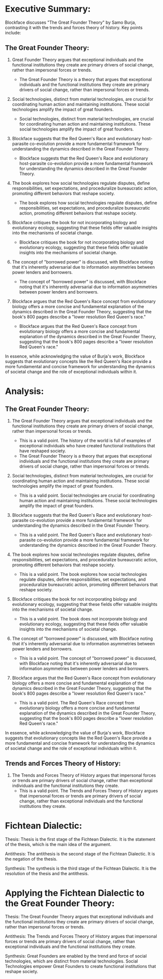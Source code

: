 # Executive Summary:

Blockface discusses "The Great Founder Theory" by Samo Burja, contrasting it with the trends and forces theory of history. Key points include:

## The Great Founder Theory:

1. Great Founder Theory argues that exceptional individuals and the functional institutions they create are primary drivers of social change, rather than impersonal forces or trends.
    - The Great Founder Theory is a theory that argues that exceptional individuals and the functional institutions they create are primary drivers of social change, rather than impersonal forces or trends.

2. Social technologies, distinct from material technologies, are crucial for coordinating human action and maintaining institutions. These social technologies amplify the impact of great founders.
    - Social technologies, distinct from material technologies, are crucial for coordinating human action and maintaining institutions. These social technologies amplify the impact of great founders.

3. Blockface suggests that the Red Queen's Race and evolutionary host-parasite co-evolution provide a more fundamental framework for understanding the dynamics described in the Great Founder Theory.
    - Blockface suggests that the Red Queen's Race and evolutionary host-parasite co-evolution provide a more fundamental framework for understanding the dynamics described in the Great Founder Theory.

4. The book explores how social technologies regulate disputes, define responsibilities, set expectations, and proceduralize bureaucratic action, promoting different behaviors that reshape society.
    - The book explores how social technologies regulate disputes, define responsibilities, set expectations, and proceduralize bureaucratic action, promoting different behaviors that reshape society.

5. Blockface critiques the book for not incorporating biology and evolutionary ecology, suggesting that these fields offer valuable insights into the mechanisms of societal change.
    - Blockface critiques the book for not incorporating biology and evolutionary ecology, suggesting that these fields offer valuable insights into the mechanisms of societal change.

6. The concept of "borrowed power" is discussed, with Blockface noting that it's inherently adversarial due to information asymmetries between power lenders and borrowers.
    - The concept of "borrowed power" is discussed, with Blockface noting that it's inherently adversarial due to information asymmetries between power lenders and borrowers.

7. Blockface argues that the Red Queen's Race concept from evolutionary biology offers a more concise and fundamental explanation of the dynamics described in the Great Founder Theory, suggesting that the book's 800 pages describe a "lower resolution Red Queen's race."
    - Blockface argues that the Red Queen's Race concept from evolutionary biology offers a more concise and fundamental explanation of the dynamics described in the Great Founder Theory, suggesting that the book's 800 pages describe a "lower resolution Red Queen's race."

In essence, while acknowledging the value of Burja's work, Blockface suggests that evolutionary concepts like the Red Queen's Race provide a more fundamental and concise framework for understanding the dynamics of societal change and the role of exceptional individuals within it.

# Analysis:

## The Great Founder Theory:    

1. The Great Founder Theory argues that exceptional individuals and the functional institutions they create are primary drivers of social change, rather than impersonal forces or trends.
    - This is a valid point. The history of the world is full of examples of exceptional individuals who have created functional institutions that have reshaped society.
    - The Great Founder Theory is a theory that argues that exceptional individuals and the functional institutions they create are primary drivers of social change, rather than impersonal forces or trends.

2. Social technologies, distinct from material technologies, are crucial for coordinating human action and maintaining institutions. These social technologies amplify the impact of great founders.
    - This is a valid point. Social technologies are crucial for coordinating human action and maintaining institutions. These social technologies amplify the impact of great founders.

3. Blockface suggests that the Red Queen's Race and evolutionary host-parasite co-evolution provide a more fundamental framework for understanding the dynamics described in the Great Founder Theory.
    - This is a valid point. The Red Queen's Race and evolutionary host-parasite co-evolution provide a more fundamental framework for understanding the dynamics described in the Great Founder Theory.

4. The book explores how social technologies regulate disputes, define responsibilities, set expectations, and proceduralize bureaucratic action, promoting different behaviors that reshape society.
    - This is a valid point. The book explores how social technologies regulate disputes, define responsibilities, set expectations, and proceduralize bureaucratic action, promoting different behaviors that reshape society.

5. Blockface critiques the book for not incorporating biology and evolutionary ecology, suggesting that these fields offer valuable insights into the mechanisms of societal change.
    - This is a valid point. The book does not incorporate biology and evolutionary ecology, suggesting that these fields offer valuable insights into the mechanisms of societal change.

6. The concept of "borrowed power" is discussed, with Blockface noting that it's inherently adversarial due to information asymmetries between power lenders and borrowers.
    - This is a valid point. The concept of "borrowed power" is discussed, with Blockface noting that it's inherently adversarial due to information asymmetries between power lenders and borrowers.

7. Blockface argues that the Red Queen's Race concept from evolutionary biology offers a more concise and fundamental explanation of the dynamics described in the Great Founder Theory, suggesting that the book's 800 pages describe a "lower resolution Red Queen's race."
    - This is a valid point. The Red Queen's Race concept from evolutionary biology offers a more concise and fundamental explanation of the dynamics described in the Great Founder Theory, suggesting that the book's 800 pages describe a "lower resolution Red Queen's race."

In essence, while acknowledging the value of Burja's work, Blockface suggests that evolutionary concepts like the Red Queen's Race provide a more fundamental and concise framework for understanding the dynamics of societal change and the role of exceptional individuals within it.

## Trends and Forces Theory of History:

1. The Trends and Forces Theory of History argues that impersonal forces or trends are primary drivers of social change, rather than exceptional individuals and the functional institutions they create.
    - This is a valid point. The Trends and Forces Theory of History argues that impersonal forces or trends are primary drivers of social change, rather than exceptional individuals and the functional institutions they create.

# Fichtean Dialectic:

Thesis: Thesis is the first stage of the Fichtean Dialectic. It is the statement of the thesis, which is the main idea of the argument.

Antithesis: The antithesis is the second stage of the Fichtean Dialectic. It is the negation of the thesis.

Synthesis: The synthesis is the third stage of the Fichtean Dialectic. It is the resolution of the thesis and the antithesis.

# Applying the Fichtean Dialectic to the Great Founder Theory:

Thesis: The Great Founder Theory argues that exceptional individuals and the functional institutions they create are primary drivers of social change, rather than impersonal forces or trends.

Antithesis: The Trends and Forces Theory of History argues that impersonal forces or trends are primary drivers of social change, rather than exceptional individuals and the functional institutions they create.

Synthesis: Great Founders are enabled by the trend and force of social technologies, which are distinct from material technologies. Social Technologies empower Great Founders to create functional institutions that reshape society.

